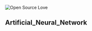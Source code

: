 ![Open Source Love](https://badges.frapsoft.com/os/v2/open-source.svg?v=103)

## Artificial_Neural_Network
